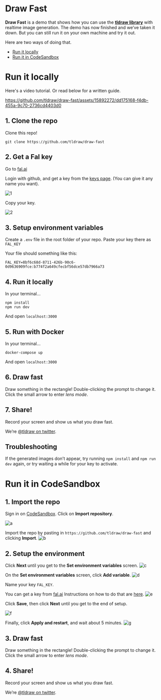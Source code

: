 # Draw Fast

**Draw Fast** is a demo that shows how you can use the [**tldraw library**](https://tldraw.dev) with realtime image generation. The demo has now finished and we’ve taken it down. But you can still run it on your own machine and try it out.

Here are two ways of doing that.

- [Run it locally](#run-it-locally)
- [Run it in CodeSandbox](#run-it-in-codesandbox)

# Run it locally

Here's a video tutorial. Or read below for a written guide.

https://github.com/tldraw/draw-fast/assets/15892272/dd175168-f4db-455a-9c70-2736cd4403d0

## 1. Clone the repo

Clone this repo!

```
git clone https://github.com/tldraw/draw-fast
```

## 2. Get a Fal key

Go to [fal.ai](https://fal.ai)

Login with github, and get a key from the [keys page](https://www.fal.ai/dashboard/keys). (You can give it any name you want).

![1](https://github.com/tldraw/draw-fast/assets/15892272/992a8a90-9d72-4a28-aebe-921c3f82e4e9)

Copy your key.

![2](https://github.com/tldraw/draw-fast/assets/15892272/740118d6-a9e2-4320-b2f7-abb63f416c9f)

## 3. Setup environment variables

Create a `.env` file in the root folder of your repo.
Paste your key there as `FAL_KEY`

Your file should something like this:

```
FAL_KEY=8bf6c68d-8711-426b-90c6-0d9636909fce:b774f2a649cfecbf56dce57db7966a73
```

## 4. Run it locally

In your terminal…

```
npm install
npm run dev
```

And open `localhost:3000`

## 5. Run with Docker

In your terminal…

```
docker-compose up
```

And open `localhost:3000`

## 6. Draw fast

Draw something in the rectangle!
Double-clicking the prompt to change it.
Click the small arrow to enter *lens mode*.

## 7. Share!

Record your screen and show us what you draw fast.

We’re [@tldraw on twitter](https://twitter.com/tldraw).

## Troubleshooting

If the generated images don’t appear, try running `npm install` and `npm run dev` again, or try waiting a while for your key to activate.

# Run it in CodeSandbox

## 1. Import the repo

Sign in on [CodeSandbox](https://codesandbox.io). Click on **Import repository**.

![a](https://github.com/tldraw/draw-fast/assets/15892272/dce56531-ca82-473d-b2ef-fe13644c7fb3)


Import the repo by pasting in `https://github.com/tldraw/draw-fast` and clicking **Import**.
![b](https://github.com/tldraw/draw-fast/assets/15892272/000597fe-69e0-43a0-96fb-89ab242c31f3)


## 2. Setup the environment

Click **Next** until you get to the **Set environment variables** screen.
![c](https://github.com/tldraw/draw-fast/assets/15892272/d321b780-c33c-4217-b647-f757182869f3)


On the **Set environment variables** screen, click **Add variable**.
![d](https://github.com/tldraw/draw-fast/assets/15892272/65699754-9a54-4406-a28b-285d94488997)


Name your key `FAL_KEY`.

You can get a key from [fal.ai](https://www.fal.ai/dashboard/keys)
Instructions on how to do that are [here](https://www.notion.so/Draw-Fast-help-038edf9a982847e19df078854c54c8dd?pvs=21).
![e](https://github.com/tldraw/draw-fast/assets/15892272/4c2a128c-a597-4578-87c4-44e73e29de86)


Click **Save**, then click **Next** until you get to the end of setup.

![f](https://github.com/tldraw/draw-fast/assets/15892272/9467f645-5843-445c-b346-68f2617c1d02)

Finally, click **Apply and restart**, and wait about 5 minutes.
![g](https://github.com/tldraw/draw-fast/assets/15892272/b9ba8c65-7b28-4e80-a760-6b1814244c7b)


## 3. Draw fast

Draw something in the rectangle!
Double-clicking the prompt to change it.
Click the small arrow to enter *lens mode*.

## 4. Share!

Record your screen and show us what you draw fast.

We’re [@tldraw on twitter](https://twitter.com/tldraw).
